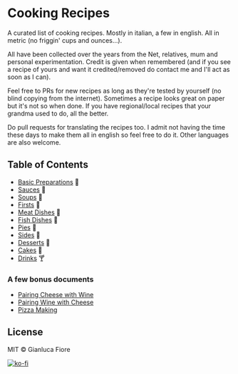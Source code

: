 # Cooking Recipes 

A curated list of cooking recipes. Mostly in italian, a few in english. All in metric (no friggin' cups and ounces...). 

All have been collected over the years from the Net, relatives, mum and personal experimentation. Credit is given when remembered (and if you see a recipe of yours and want it credited/removed do contact me and I'll act as soon as I can).

Feel free to PRs for new recipes as long as they're tested by yourself (no blind copying from the internet). Sometimes a recipe looks great on paper but it's not so when done. If you have regional/local recipes that your grandma used to do, all the better.

Do pull requests for translating the recipes too. I admit not having the time these days to make them all in english so feel free to do it. Other languages are also welcome.

## Table of Contents

+ [Basic Preparations](recipes/basic_preparations) :bread:
+ [Sauces](recipes/sauces) :custard:
+ [Soups](recipes/soups) :stew:
+ [Firsts](recipes/firsts) :spaghetti:
+ [Meat Dishes](recipes/meat_dishes) :poultry_leg:
+ [Fish Dishes](recipes/fish_dishes) :fried_shrimp:
+ [Pies](recipes/pies) :pizza:
+ [Sides](recipes/sides) :fries:
+ [Desserts](recipes/desserts) :ice_cream:
+ [Cakes](recipes/cakes) :cake:
+ [Drinks](recipes/drinks) :cocktail:

### A few bonus documents

* [Pairing Cheese with Wine](https://github.com/Donearm/Cooking-Recipes/blob/master/cheese_with_wine.md)
* [Pairing Wine with Cheese](https://github.com/Donearm/Cooking-Recipes/blob/master/wine_with_cheese.md)
* [Pizza Making](https://github.com/Donearm/Cooking-Recipes/blob/master/pizza_making.md)

## License

MIT © Gianluca Fiore

[![ko-fi](https://www.ko-fi.com/img/donate_sm.png)](https://ko-fi.com/W7W7KA0Z)
